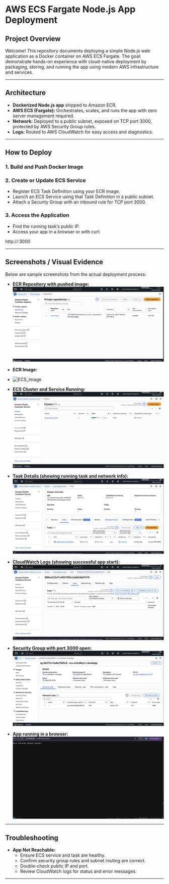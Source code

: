 # AWS ECS Fargate Node.js App Deployment

## Project Overview

Welcome! This repository documents deploying a simple Node.js web application as a Docker container on AWS ECS Fargate. The goal: demonstrate hands-on experience with cloud-native deployment by packaging, storing, and running the app using modern AWS infrastructure and services.

---

## Architecture

- **Dockerized Node.js app** shipped to Amazon ECR.
- **AWS ECS (Fargate):** Orchestrates, scales, and runs the app with zero server management required.
- **Network:** Deployed to a public subnet, exposed on TCP port 3000, protected by AWS Security Group rules.
- **Logs:** Routed to AWS CloudWatch for easy access and diagnostics.

---

## How to Deploy

### 1. Build and Push Docker Image


### 2. Create or Update ECS Service

- Register ECS Task Definition using your ECR image.
- Launch an ECS Service using that Task Definition in a public subnet.
- Attach a Security Group with an inbound rule for TCP port 3000.

### 3. Access the Application

- Find the running task’s public IP.
- Access your app in a browser or with curl:

http://:3000


---

## Screenshots / Visual Evidence

Below are sample screenshots from the actual deployment process:

- **ECR Repository with pushed image:**
  ![ECR Repository](screenshots/ECR_Repositiory.jpg)

- **ECR Image:**
- ![ECS_Image](screenshots/ECS_image.jpg)
- **ECS Cluster and Service Running:**
  ![ECS Cluster](screenshots/ECS_cluster.jpg)

- **Task Details (showing running task and network info):**
  ![ECS Task](screenshots/ECS_Task.jpg)

- **CloudWatch Logs (showing successful app start):**
  ![CloudWatch Logs](screenshots/ECS_Logs.jpg)

- **Security Group with port 3000 open:**
  ![Security Group](screenshots/Security_group.jpg)

- **App running in a browser:**
  ![Browser Access](screenshots/Browser.jpg)

---

## Troubleshooting

- **App Not Reachable:**  
  - Ensure ECS service and task are healthy.
  - Confirm security group rules and subnet routing are correct.
  - Double-check public IP and port.
  - Review CloudWatch logs for status and error messages.

---
